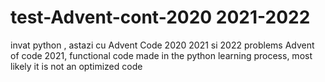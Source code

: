 # test-Advent-cont-2020 2021-2022
invat python  , astazi cu  Advent Code 2020 2021 si 2022
problems Advent of code 2021, functional code made in the python learning process, most likely it is not an optimized code

